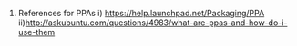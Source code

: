 1. References for PPAs
	i) https://help.launchpad.net/Packaging/PPA
	ii)http://askubuntu.com/questions/4983/what-are-ppas-and-how-do-i-use-them
